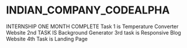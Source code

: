 # INDIAN_COMPANY_CODEALPHA
INTERNSHIP ONE MONTH COMPLETE  Task 1  is Temperature Converter Website  2nd TASK IS Background Generator  3rd task is  Responsive Blog Website   4th Task is Landing Page 
